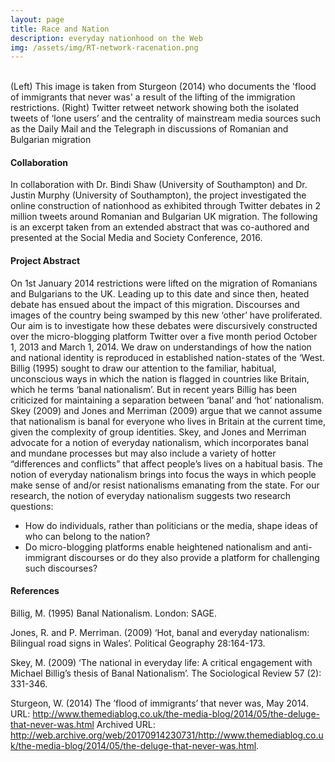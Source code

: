 ```yaml
---
layout: page
title: Race and Nation
description: everyday nationhood on the Web
img: /assets/img/RT-network-racenation.png
---
```


<div class="img_row">
    <img class="col two left" src="{{ site.baseurl }}/assets/img/moral_panic_rombulg.jpg" alt="" title="Moral Panic"/>
    <img class="col one left" src="{{ site.baseurl }}/assets/img/RT-network-racenation.png" alt="" title="Twitter retweet network"/>
</div>
<div class="col three caption">
    (Left) This image is taken from Sturgeon (2014) who documents the 'flood of immigrants that never was' a result of the lifting of the immigration restrictions. (Right) Twitter retweet network showing both the isolated tweets of ‘lone users’ and the centrality of mainstream media sources such as the Daily Mail and the Telegraph in discussions of Romanian and Bulgarian migration
</div>

<h4>Collaboration</h4>

In collaboration with Dr. Bindi Shaw (University of Southampton) and Dr. Justin Murphy (University of Southampton), the project investigated the online construction of nationhood as exhibited through Twitter debates in 2 million tweets around Romanian and Bulgarian UK migration. The following is an excerpt taken from an extended abstract that was co-authored and presented at the Social Media and Society Conference, 2016.

<h4>Project Abstract</h4>

On 1st January 2014 restrictions were lifted on the migration of Romanians and Bulgarians to the UK. Leading up to this date and since then, heated debate has ensued about the impact of this migration. Discourses and images of the country being swamped by this new ‘other’ have proliferated. Our aim is to investigate how these debates were discursively constructed over the micro-blogging platform Twitter over a five month period October 1, 2013 and March 1, 2014. We draw on understandings of how the nation and national identity is reproduced in established nation-states of the ‘West. Billig (1995) sought to draw our attention to the familiar, habitual, unconscious ways in which the nation is flagged in countries like Britain, which he terms ‘banal nationalism’. But in recent years Billig has been criticized for maintaining a separation between ‘banal’ and ‘hot’ nationalism. Skey (2009) and Jones and Merriman (2009) argue that we cannot assume that nationalism is banal for everyone who lives in Britain at the current time, given the complexity of group identities. Skey, and Jones and Merriman advocate for a notion of everyday nationalism, which incorporates banal and mundane processes but may also include a variety of hotter “differences and conflicts” that affect people’s lives on a habitual basis. The notion of everyday nationalism brings into focus the ways in which people make sense of and/or resist nationalisms emanating from the state. For our research, the notion of everyday nationalism suggests two research questions:

<ul>
<li> How do individuals, rather than politicians or the media, shape ideas of who can belong to the nation?</li>
<li> Do micro-blogging platforms enable heightened nationalism and anti-immigrant discourses or do they also provide a platform for challenging such discourses?</li>
</ul>

<h4>References</h4>

Billig, M. (1995) Banal Nationalism. London: SAGE.

Jones, R. and P. Merriman. (2009) ‘Hot, banal and everyday nationalism: Bilingual road signs in Wales’. Political Geography 28:164-173.

Skey, M. (2009) ‘The national in everyday life: A critical engagement with Michael Billig’s thesis of Banal Nationalism’. The Sociological Review 57 (2): 331-346.

Sturgeon, W. (2014) The ’flood of immigrants’ that never was, May 2014. URL: <a href="http://www.themediablog.co.uk/the-media-blog/2014/05/the-deluge-that-never-was.html"> http://www.themediablog.co.uk/the-media-blog/2014/05/the-deluge-that-never-was.html</a> Archived URL: <a href=" http://web.archive.org/web/20170914230731/http://www.themediablog.co.uk/the-media-blog/2014/05/the-deluge-that-never-was.html">http://web.archive.org/web/20170914230731/http://www.themediablog.co.uk/the-media-blog/2014/05/the-deluge-that-never-was.html</a>.


